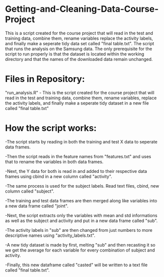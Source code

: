 Getting-and-Cleaning-Data-Course-Project
================================================

This is a script created for the course project that will read in the test and training data, combine them, rename variables replace the activity labels, and finally make a seperate tidy data set called "final table.txt". The script that runs the analysis on the Samsung data. The only prerequisite for the script to run properly is that the dataset is located within the working directory and that the names of the downloaded data remain unchanged. 

Files in Repository: 
======================================================================================================================
"run_analysis.R" - This is the script created for the course project that will read in the test and training data, combine them, rename variables, replace the activity labels, and finally make a seperate tidy dataset in a new file called "final table.txt"

How the script works:
======================================================================================================================

-The script starts by reading in both the training and test X data to seperate data frames.

-Then the script reads in the feature names from "features.txt" and uses that to rename the variables in both data frames.

-Next, the Y data for both is read in and added to their respective data frames using cbind in a new column called "activity".

-The same process is used for the subject labels. Read text files, cbind, new column called "subject".

-The training and test data frames are then merged along like variables into a new data frame called "joint".

-Next, the script extracts only the variables with mean and std informations as well as the subject and activity and put in a new data frame called "sub".

-The activity labels in "sub" are then changed from just numbers to more descriptive names using "activity_labels.txt".

-A new tidy dataset is made by first, melting "sub" and then recasting it so we get the average for each variable for
every combination of subject and activity. 

-Finally, this new dataframe called "casted" will be written to a text file called "final table.txt".

